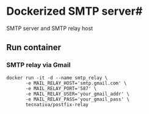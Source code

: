 # Dockerized SMTP server#

SMTP server and SMTP relay host

## Run container

### SMTP relay via Gmail

    docker run -it -d --name smtp_relay \
           -e MAIL_RELAY_HOST='smtp.gmail.com' \
           -e MAIL_RELAY_PORT='587' \
           -e MAIL_RELAY_USER='your_gmail_addr' \
           -e MAIL_RELAY_PASS='your_gmail_pass' \
           tecnativa/postfix-relay
